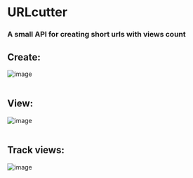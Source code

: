 # URLcutter

### A small API for creating short urls with views count

## Create:<br>
![image](https://user-images.githubusercontent.com/53279267/201628267-cb1adf0e-4c8e-4d9d-bb13-6fee855f3d5c.png)
<br><br>

## View:<br>
![image](https://user-images.githubusercontent.com/53279267/201628380-88046d03-e25b-49b4-9758-8003a7c1fc7a.png)
<br><br>

## Track views:<br>
![image](https://user-images.githubusercontent.com/53279267/201628579-f5218140-8634-4a55-8408-85afe1f4d492.png)
